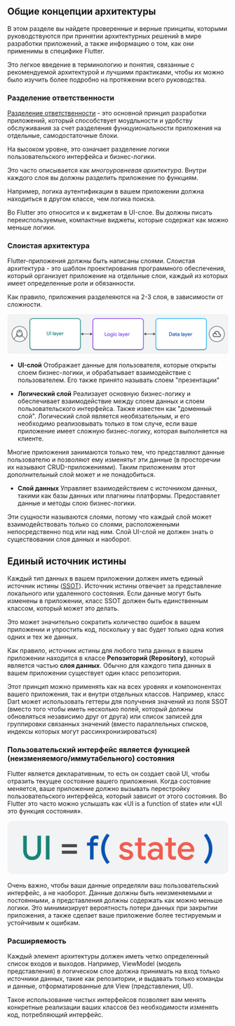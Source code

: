 ## Общие концепции архитектуры

В этом разделе вы найдете проверенные и верные принципы, которыми руководствуются при принятии архитектурных решений в мире разработки приложений, а также информацию о том, как они применимы в специфике Flutter.

Это легкое введение в терминологию и понятия, связанные с рекомендуемой архитектурой и лучшими практиками, чтобы их можно было изучить более подробно на протяжении всего руководства.

### Разделение ответственности

[Разделение ответственности](https://ru.wikipedia.org/wiki/%D0%A0%D0%B0%D0%B7%D0%B4%D0%B5%D0%BB%D0%B5%D0%BD%D0%B8%D0%B5_%D0%BE%D1%82%D0%B2%D0%B5%D1%82%D1%81%D1%82%D0%B2%D0%B5%D0%BD%D0%BD%D0%BE%D1%81%D1%82%D0%B8) - это основной принцип разработки приложений, который способствует моудльности и удобству обслуживания за счет разделения функцуиональности приложения на отдельные, самодостаточные блоки.

На высоком уровне, это означает разделение логики пользовательского интерфейса и бизнес-логики.

Это часто описывается как _многоуровневая архитектура_. Внутри каждого слоя вы должны разделить приложение по функциям.

Например, логика аутентификации в вашем приложении должна находиться в другом классе, чем логика поиска.

Во Flutter это относится и к виджетам в UI-слое. Вы должны писать переиспользуемые, компактные виджеты, которые содержат как можно меньше логики.

### Слоистая архитектура

Flutter-приложения должны быть написаны слоями. Слоистая архитектура - это шаблон проектирования программного обеспечения, который организует приложение на отдельные слои, каждый из которых имеет определенные роли и обязанности.

Как правило, приложения разделеяются на 2-3 слоя, в зависимости от сложности.

![Три общих слоя архитектуры приложений](img/horizontal-layers-with-icons.png "Три общих слоя архитектуры приложений")

- **UI-слой**
  Отображает данные для пользователя, которые открыты слоем бизнес-логики, и обрабатывает взаимодействие с пользователем. Его также принято называть слоем "презентации"

- **Логический слой**
  Реализаует основную бизнес-логику и обеспечивает взаимодействие между слоем данных и слоем пользовательского интерфейса. Также известен как "доменный слой". Логический слой является необязательным, и его необходимо реализовывать только в том случе, если ваше приложение имеет сложную бизнес-логику, которая выполняется на клиенте.

Многие приложения занимаются только тем, что представляют данные пользователю и позволяют ему изменятьт эти данные (в просторечии их называют CRUD-приложениями). Таким приложениям этот дополнительный слой может и не понадобиться.

- **Слой данных**
  Управляет взаимодействием с источником данных, такими как базы данных или плагнины платформы. Предоставялет данные и методы слою бизнес-логики.

Эти сущности называются слоями, потому что каждый слой может взаимодействовать только со слоями, расположенными непосредственно под или над ним. Слой UI-слой не должен знать о существовании слоя данных и наоборот.

## Единый источник истины

Каждый тип данных в вашем приложении должен иметь единый источник истины ([SSOT](https://en.wikipedia.org/wiki/Single_source_of_truth)). Источник истины отвечает за представление локального или удаленного состояния. Если данные могут быть изменены в приложении, класс SSOT должен быть единственным классом, который может это делать.

Это может значительно сократить количество ошибок в вашем приложении и упростить код, поскольку у вас будет только одна копия одних и тех же данных.

Как правило, источник истины для любого типа данных в вашем приложении находится в классе **Репозиторий (Repository)**, который является частью **слоя данных**. Обычно для каждого типа данных в вашем приложении существует один класс репозитория.

Этот принцип можно применять как на всех уровнях и компононентах вашего приложения, так и внутри отдельных классов. Например, класс Dart может использовать геттеры для получения значений из поля SSOT (вместо того чтобы иметь несколько полей, который должны обновляться независимо друг от друга) или список записей для группировки связанных значений (вместо параллельных списков, индексы которых могут рассинхронизироваться)

### Пользовательский интерфейс является функцией (неизменяемого/иммутабельного) состояния

Flutter является декларативным, то есть он создает свой UI, чтобы отразить текущее состояние вашего приложения. Когда состояние меняется, ваше приложение должно вызывать перестройку пользовательского интерфейса, который зависит от этого состояния. Во Flutter это часто можно услышать как «UI is a function of state» или «UI это функция состояния».

![UI это функция состояния](img/ui-f-state.png "UI это функция состояния")

Очень важно, чтобы ваши данные определяли ваш пользовательский интерфейс, а не наоборот. Данные должны быть неизменяемыми и постоянными, а представления должны содержать как можно меньше логики. Это минимизирует вероятность потери данных при закрытии приложения, а также сделает ваше приложение более тестируемым и устойчивым к ошибкам.

### Расширяемость

Каждый элемент архитектуры должен иметь четко определенный список входов и выходов. Например, ViewModel (модель представления) в логическом слое должна принимать на вход только источники данных, такие как репозитории, и выдавать только команды и данные, отформатированные для View (представления, UI).

Такое использование чистых интерфейсов позволяет вам менять конкретные реализации ваших классов без необходимости изменять код, потребляющий интерфейс.
